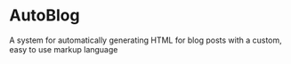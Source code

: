# AutoBlog
A system for automatically generating HTML for blog posts with a custom, easy to use markup language
